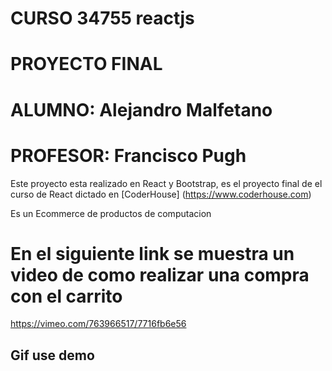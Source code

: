 # CURSO 34755 reactjs
# PROYECTO FINAL 
# ALUMNO: Alejandro Malfetano
# PROFESOR: Francisco Pugh

Este proyecto esta realizado en React y Bootstrap, es el proyecto final de el curso de React dictado en [CoderHouse] (https://www.coderhouse.com)

Es un Ecommerce de productos de computacion

# En el siguiente link se muestra un video de como realizar una compra con el carrito
https://vimeo.com/763966517/7716fb6e56

## Gif use demo
